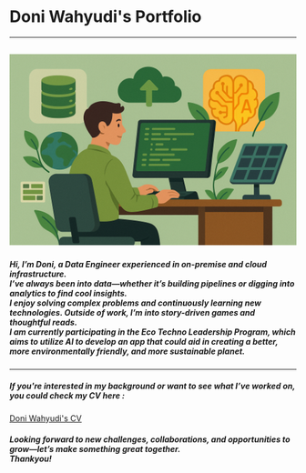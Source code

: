 # Doni Wahyudi's Portfolio
---
![Banner](https://github.com/doni-wahyudi/portofolio-doni-wahyudi/blob/main/banner.png)
---
##### Hi, I’m Doni, a Data Engineer experienced in on-premise and cloud infrastructure.<br/> I’ve always been into data—whether it’s building pipelines or digging into analytics to find cool insights.<br/> I enjoy solving complex problems and continuously learning new technologies. Outside of work, I’m into story-driven games and thoughtful reads.<br/> I am currently participating in the Eco Techno Leadership Program, which aims to utilize AI to develop an app that could aid in creating a better, more environmentally friendly, and more sustainable planet.
---
##### If you're interested in my background or want to see what I’ve worked on, you could check my CV here :
[Doni Wahyudi's CV](https://github.com/doni-wahyudi/portofolio-doni-wahyudi/blob/main/cv-pdf/CV_Doni_Wahyudi.pdf)
##### Looking forward to new challenges, collaborations, and opportunities to grow—let’s make something great together.<br/> Thankyou!

